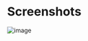# Screenshots
![image](https://user-images.githubusercontent.com/94574845/202182389-53b76f6c-0e18-4682-a63d-ba3cda5609fb.png)

